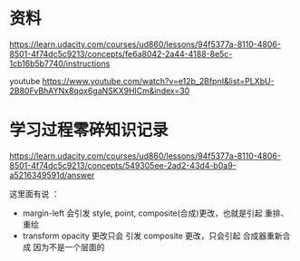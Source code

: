 # 资料
https://learn.udacity.com/courses/ud860/lessons/94f5377a-8110-4806-8501-4f74dc5c9213/concepts/fe6a8042-2a44-4188-8e5c-1cb16b5b7740/instructions

youtube
https://www.youtube.com/watch?v=e12b_2BfpnI&list=PLXbU-2B80FvBhAYNx8qqx6gaNSKX9HlCm&index=30


# 学习过程零碎知识记录
https://learn.udacity.com/courses/ud860/lessons/94f5377a-8110-4806-8501-4f74dc5c9213/concepts/549305ee-2ad2-43d4-b0a9-a5216349591d/answer

这里面有说 ：
- margin-left 会引发 style, point, composite(合成)更改，也就是引起 重排、重绘
- transform opacity 更改只会 引发 composite 更改，只会引起 合成器重新合成 因为不是一个层面的


